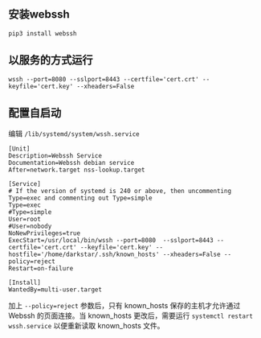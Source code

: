 
安装webssh
--------

```
pip3 install webssh
```

以服务的方式运行
---------------

```
wssh --port=8080 --sslport=8443 --certfile='cert.crt' --keyfile='cert.key' --xheaders=False
```
 
配置自启动
----------

编辑 `/lib/systemd/system/wssh.service`

```
[Unit]
Description=Webssh Service
Documentation=Webssh debian service 
After=network.target nss-lookup.target

[Service]
# If the version of systemd is 240 or above, then uncommenting Type=exec and commenting out Type=simple
Type=exec
#Type=simple
User=root
#User=nobody
NoNewPrivileges=true
ExecStart=/usr/local/bin/wssh --port=8080  --sslport=8443 --certfile='cert.crt' --keyfile='cert.key' --hostfile='/home/darkstar/.ssh/known_hosts' --xheaders=False --policy=reject
Restart=on-failure

[Install]
WantedBy=multi-user.target
```

加上 `--policy=reject` 参数后，只有 known_hosts 保存的主机才允许通过 Webssh 的页面连接。当 known_hosts 更改后，需要运行 `systemctl restart wssh.service` 以便重新读取 known_hosts 文件。
